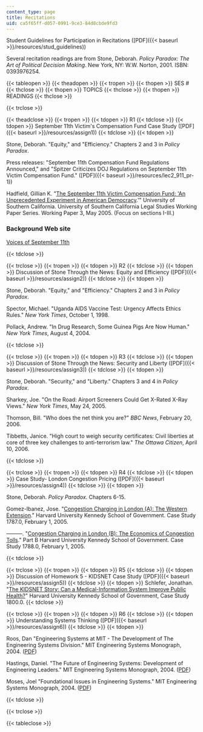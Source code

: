 ```yaml
---
content_type: page
title: Recitations
uid: ca5f65ff-d057-0991-9ce3-84d8cbde9fd3
---
```


Student Guidelines for Participation in Recitations ([PDF]({{< baseurl >}}/resources/stud_guidelines))

Several recitation readings are from Stone, Deborah. _Policy Paradox: The Art of Political Decision Making_. New York, NY: W.W. Norton, 2001. ISBN: 0393976254.

{{< tableopen >}}
{{< theadopen >}}
{{< tropen >}}
{{< thopen >}}
SES #
{{< thclose >}}
{{< thopen >}}
TOPICS
{{< thclose >}}
{{< thopen >}}
READINGS
{{< thclose >}}

{{< trclose >}}

{{< theadclose >}}
{{< tropen >}}
{{< tdopen >}}
R1
{{< tdclose >}}
{{< tdopen >}}
September 11th Victim's Compensation Fund Case Study ([PDF]({{< baseurl >}}/resources/assign1))
{{< tdclose >}}
{{< tdopen >}}


Stone, Deborah. "Equity," and "Efficiency." Chapters 2 and 3 in _Policy Paradox_.

Press releases: "September 11th Compensation Fund Regulations Announced," and "Spitzer Criticizes DOJ Regulations on September 11th Victim Compensation Fund." ([PDF]({{< baseurl >}}/resources/lec2_911_pr-1))

Hadfield, Gillian K. "[The September 11th Victim Compensation Fund: 'An Unprecedented Experiment in American Democracy](http://law.bepress.com/usclwps/lss/art3/).'" University of Southern California. University of Southern California Legal Studies Working Paper Series. Working Paper 3, May 2005. (Focus on sections I-III.)

### Background Web site

[Voices of September 11th](http://voicesofsept11.org/)


{{< tdclose >}}

{{< trclose >}}
{{< tropen >}}
{{< tdopen >}}
R2
{{< tdclose >}}
{{< tdopen >}}
Discussion of Stone Through the News: Equity and Efficiency ([PDF]({{< baseurl >}}/resources/assign2))
{{< tdclose >}}
{{< tdopen >}}


Stone, Deborah. "Equity," and "Efficiency." Chapters 2 and 3 in _Policy Paradox_.

Spector, Michael. "Uganda AIDS Vaccine Test: Urgency Affects Ethics Rules." _New York Times_, October 1, 1998.

Pollack, Andrew. "In Drug Research, Some Guinea Pigs Are Now Human." _New York Times_, August 4, 2004.


{{< tdclose >}}

{{< trclose >}}
{{< tropen >}}
{{< tdopen >}}
R3
{{< tdclose >}}
{{< tdopen >}}
Discussion of Stone Through the News: Security and Liberty ([PDF]({{< baseurl >}}/resources/assign3))
{{< tdclose >}}
{{< tdopen >}}


Stone, Deborah. "Security," and "Liberty." Chapters 3 and 4 in _Policy Paradox_.

Sharkey, Joe. "On the Road: Airport Screeners Could Get X-Rated X-Ray Views." _New York Times_, May 24, 2005.

Thomson, Bill. "Who does the net think you are?" _BBC News_, February 20, 2006.

Tibbetts, Janice. "High court to weigh security certificates: Civil liberties at core of three key challenges to anti-terrorism law." _The Ottawa Citizen_, April 10, 2006.


{{< tdclose >}}

{{< trclose >}}
{{< tropen >}}
{{< tdopen >}}
R4
{{< tdclose >}}
{{< tdopen >}}
Case Study- London Congestion Pricing ([PDF]({{< baseurl >}}/resources/assign4))
{{< tdclose >}}
{{< tdopen >}}


Stone, Deborah. _Policy Paradox_. Chapters 6-15.

Gomez-Ibanez, Jose. "[Congestion Charging in London (A): The Western Extension](https://cb.hbsp.harvard.edu/cbmp/product/HKS310-PDF-ENG)." Harvard University Kennedy School of Government. Case Study 1787.0, February 1, 2005.

———. "[Congestion Charging in London (B): The Economics of Congestion Tolls](http://case.hks.harvard.edu/congestion-charging-in-london-the-economics-of-congestion-tolls-b/)." Part B Harvard University Kennedy School of Government. Case Study 1788.0, February 1, 2005.


{{< tdclose >}}

{{< trclose >}}
{{< tropen >}}
{{< tdopen >}}
R5
{{< tdclose >}}
{{< tdopen >}}
Discussion of Homework 5 - KIDSNET Case Study ([PDF]({{< baseurl >}}/resources/assign5))
{{< tdclose >}}
{{< tdopen >}}
Schlefer, Jonathan. "[The KIDSNET Story: Can a Medical-Information System Improve Public Health?](http://www.thecasesolutions.com/the-kidsnet-story-can-a-medical-information-system-improve-public-health-9330)" Harvard University Kennedy School of Government, Case Study 1800.0.
{{< tdclose >}}

{{< trclose >}}
{{< tropen >}}
{{< tdopen >}}
R6
{{< tdclose >}}
{{< tdopen >}}
Understanding Systems Thinking ([PDF]({{< baseurl >}}/resources/assign6))
{{< tdclose >}}
{{< tdopen >}}


Roos, Dan "Engineering Systems at MIT - The Development of The Engineering Systems Division." MIT Engineering Systems Monograph, 2004. ([PDF](http://esd.mit.edu/symposium/pdfs/monograph/history.pdf))

Hastings, Daniel. "The Future of Engineering Systems: Development of Engineering Leaders." MIT Engineering Systems Monograph, 2004. ([PDF](http://esd.mit.edu/symposium/pdfs/monograph/future.pdf))

Moses, Joel "Foundational Issues in Engineering Systems." MIT Engineering Systems Monograph, 2004. ([PDF](http://esd.mit.edu/symposium/pdfs/monograph/framing.pdf))


{{< tdclose >}}

{{< trclose >}}

{{< tableclose >}}